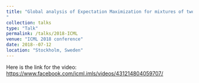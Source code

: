 ```yaml
---
title: "Global analysis of Expectation Maximization for mixtures of two Gaussians
"
collection: talks
type: "Talk"
permalink: /talks/2018-ICML
venue: "ICML 2018 conference"
date: 2018--07-12
location: "Stockholm, Sweden"
---
```


Here is the link for the video: https://www.facebook.com/icml.imls/videos/431214804059707/
